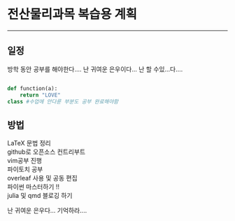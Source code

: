 # 전산물리과목 복습용 계획
----------
## 일정
방학 동안 공부를 해야한다.... 난 귀여운 은우이다... 난 할 수있...다....


```python

def function(a):
    return "LOVE" 
class #수업에 안다룬 부분도 공부 완료해야함 
```



## 방법 

LaTeX 문법 정리    
github로 오픈소스 컨트리부트   
vim공부 진행   
파이토치 공부   
overleaf 사용 및 공동 편집   
파이썬 마스터하기 !!   
julia 및 qmd 블로깅 하기    

난 귀여운 은우다... 기억하라....
